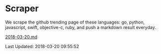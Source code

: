 # Scraper

We scrape the github trending page of these languages: go, python, javascript, swift, objective-c, ruby, and push a markdown result everyday.

[2018-03-20.md](https://github.com/henson/Scraper/blob/master/2018-03-20.md)

Last Updated: 2018-03-20 09:55:52